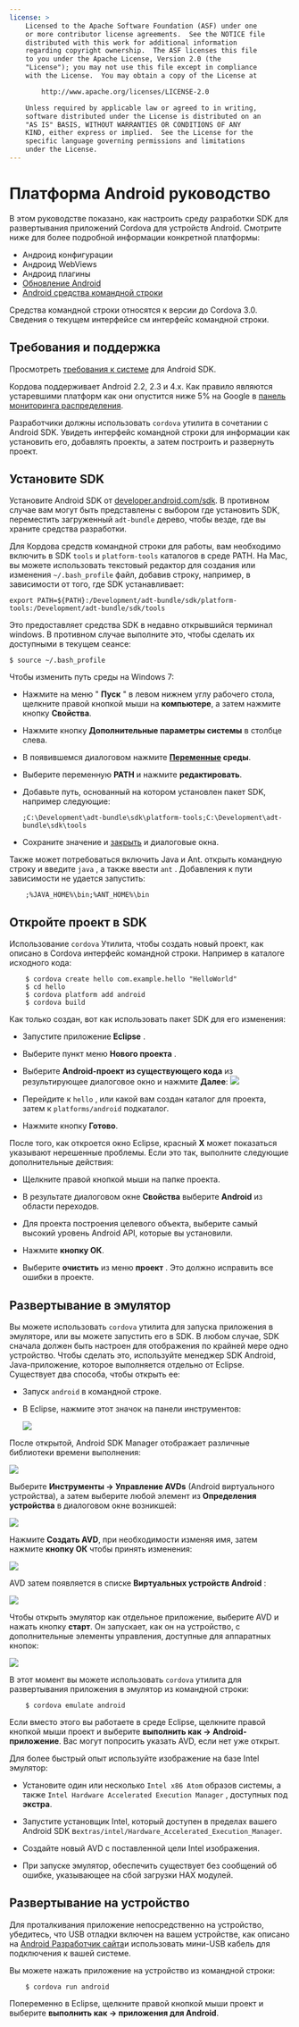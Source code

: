 ```yaml
---
license: >
    Licensed to the Apache Software Foundation (ASF) under one
    or more contributor license agreements.  See the NOTICE file
    distributed with this work for additional information
    regarding copyright ownership.  The ASF licenses this file
    to you under the Apache License, Version 2.0 (the
    "License"); you may not use this file except in compliance
    with the License.  You may obtain a copy of the License at

        http://www.apache.org/licenses/LICENSE-2.0

    Unless required by applicable law or agreed to in writing,
    software distributed under the License is distributed on an
    "AS IS" BASIS, WITHOUT WARRANTIES OR CONDITIONS OF ANY
    KIND, either express or implied.  See the License for the
    specific language governing permissions and limitations
    under the License.
---
```


# Платформа Android руководство

В этом руководстве показано, как настроить среду разработки SDK для развертывания приложений Cordova для устройств Android. Смотрите ниже для более подробной информации конкретной платформы:

*   Андроид конфигурации
*   Андроид WebViews
*   Андроид плагины
*   <a href="upgrading.html">Обновление Android</a>
*   <a href="tools.html">Android средства командной строки</a>

Средства командной строки относятся к версии до Cordova 3.0. Сведения о текущем интерфейсе см интерфейс командной строки.

## Требования и поддержка

Просмотреть [требования к системе][1] для Android SDK.

 [1]: http://developer.android.com/sdk/index.html

Кордова поддерживает Android 2.2, 2.3 и 4.x. Как правило являются устаревшими платформ как они опустится ниже 5% на Google в [панель мониторинга распределения][2].

 [2]: http://developer.android.com/about/dashboards/index.html

<!--
NOTE, doc said:
- Android 2.1 (Deprecated May 2013)
- Android 3.x (Deprecated May 2013)
-->

Разработчики должны использовать `cordova` утилита в сочетании с Android SDK. Увидеть интерфейс командной строки для информации как установить его, добавлять проекты, а затем построить и развернуть проект.

## Установите SDK

Установите Android SDK от [developer.android.com/sdk][3]. В противном случае вам могут быть представлены с выбором где установить SDK, переместить загруженный `adt-bundle` дерево, чтобы везде, где вы храните средства разработки.

 [3]: http://developer.android.com/sdk/

Для Кордова средств командной строки для работы, вам необходимо включить в SDK `tools` и `platform-tools` каталогов в среде PATH. На Mac, вы можете использовать текстовый редактор для создания или изменения `~/.bash_profile` файл, добавив строку, например, в зависимости от того, где SDK устанавливает:

    export PATH=${PATH}:/Development/adt-bundle/sdk/platform-tools:/Development/adt-bundle/sdk/tools
    

Это предоставляет средства SDK в недавно открывшийся терминал windows. В противном случае выполните это, чтобы сделать их доступными в текущем сеансе:

    $ source ~/.bash_profile
    

Чтобы изменить путь среды на Windows 7:

*   Нажмите на меню " **Пуск** " в левом нижнем углу рабочего стола, щелкните правой кнопкой мыши на **компьютере**, а затем нажмите кнопку **Свойства**.

*   Нажмите кнопку **Дополнительные параметры системы** в столбце слева.

*   В появившемся диалоговом нажмите **<a href="../../../plugin_ref/spec.html">Переменные</a> среды**.

*   Выберите переменную **PATH** и нажмите **редактировать**.

*   Добавьте путь, основанный на котором установлен пакет SDK, например следующие:
    
        ;C:\Development\adt-bundle\sdk\platform-tools;C:\Development\adt-bundle\sdk\tools
        

*   Сохраните значение и <a href="../../../cordova/inappbrowser/inappbrowser.html">закрыть</a> и диалоговые окна.

Также может потребоваться включить Java и Ant. открыть командную строку и введите `java` , а также ввести `ant` . Добавления к пути зависимости не удается запустить:

        ;%JAVA_HOME%\bin;%ANT_HOME%\bin
    

## Откройте проект в SDK

Использование `cordova` Утилита, чтобы создать новый проект, как описано в Cordova интерфейс командной строки. Например в каталоге исходного кода:

        $ cordova create hello com.example.hello "HelloWorld"
        $ cd hello
        $ cordova platform add android
        $ cordova build
    

Как только создан, вот как использовать пакет SDK для его изменения:

*   Запустите приложение **Eclipse** .

*   Выберите пункт меню **Нового проекта** .

*   Выберите **Android-проект из существующего кода** из результирующее диалоговое окно и нажмите **Далее**: ![][4]

*   Перейдите к `hello` , или какой вам создан каталог для проекта, затем к `platforms/android` подкаталог.

*   Нажмите кнопку **Готово**.

 [4]: img/guide/platforms/android/eclipse_new_project.png

После того, как откроется окно Eclipse, красный **X** может показаться указывают нерешенные проблемы. Если это так, выполните следующие дополнительные действия:

*   Щелкните правой кнопкой мыши на папке проекта.

*   В результате диалоговом окне **Свойства** выберите **Android** из области переходов.

*   Для проекта построения целевого объекта, выберите самый высокий уровень Android API, которые вы установили.

*   Нажмите **кнопку ОК**.

*   Выберите **очистить** из меню **проект** . Это должно исправить все ошибки в проекте.

## Развертывание в эмулятор

Вы можете использовать `cordova` утилита для запуска приложения в эмуляторе, или вы можете запустить его в SDK. В любом случае, SDK сначала должен быть настроен для отображения по крайней мере одно устройство. Чтобы сделать это, используйте менеджер SDK Android, Java-приложение, которое выполняется отдельно от Eclipse. Существует два способа, чтобы открыть ее:

*   Запуск `android` в командной строке.

*   В Eclipse, нажмите этот значок на панели инструментов:
    
    ![][5]

 [5]: img/guide/platforms/android/eclipse_android_sdk_button.png

После открытой, Android SDK Manager отображает различные библиотеки времени выполнения:

![][6]

 [6]: img/guide/platforms/android/asdk_window.png

Выберите **Инструменты → Управление AVDs** (Android виртуального устройства), а затем выберите любой элемент из **Определения устройства** в диалоговом окне возникшей:

![][7]

 [7]: img/guide/platforms/android/asdk_device.png

Нажмите **Создать AVD**, при необходимости изменяя имя, затем нажмите **кнопку ОК** чтобы принять изменения:

![][8]

 [8]: img/guide/platforms/android/asdk_newAVD.png

AVD затем появляется в списке **Виртуальных устройств Android** :

![][9]

 [9]: img/guide/platforms/android/asdk_avds.png

Чтобы открыть эмулятор как отдельное приложение, выберите AVD и нажать кнопку **старт**. Он запускает, как он на устройство, с дополнительные элементы управления, доступные для аппаратных кнопок:

![][10]

 [10]: img/guide/platforms/android/asdk_emulator.png

В этот момент вы можете использовать `cordova` утилита для развертывания приложения в эмулятор из командной строки:

        $ cordova emulate android
    

Если вместо этого вы работаете в среде Eclipse, щелкните правой кнопкой мыши проект и выберите **выполнить как → Android-приложение**. Вас могут попросить указать AVD, если нет уже открыт.

Для более быстрый опыт используйте изображение на базе Intel эмулятор:

*   Установите один или несколько `Intel x86 Atom` образов системы, а также `Intel Hardware Accelerated Execution Manager` , доступных под **экстра**.

*   Запустите установщик Intel, который доступен в пределах вашего Android SDK в`extras/intel/Hardware_Accelerated_Execution_Manager`.

*   Создайте новый AVD с поставленной цели Intel изображения.

*   При запуске эмулятор, обеспечить существует без сообщений об ошибке, указывающее на сбой загрузки HAX модулей.

## Развертывание на устройство

Для проталкивания приложение непосредственно на устройство, убедитесь, что USB отладки включен на вашем устройстве, как описано на [Android Разработчик сайта][11]и использовать мини-USB кабель для подключения к вашей системе.

 [11]: http://developer.android.com/tools/device.html

Вы можете нажать приложение на устройство из командной строки:

        $ cordova run android
    

Попеременно в Eclipse, щелкните правой кнопкой мыши проект и выберите **выполнить как → приложения для Android**.